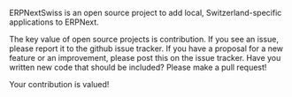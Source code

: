 ERPNextSwiss is an open source project to add local, Switzerland-specific applications to ERPNext.

The key value of open source projects is contribution. If you see an issue, please report it to the github issue tracker. 
If you have a proposal for a new feature or an improvement, please post this on the issue tracker. 
Have you written new code that should be included? Please make a pull request!

Your contribution is valued!
